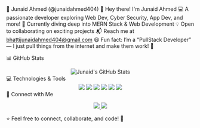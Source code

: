 🚀 Junaid Ahmed (@junaidahmed404)
👋 Hey there! I'm Junaid Ahmed
💻 A passionate developer exploring Web Dev, Cyber Security, App Dev, and more!
🌱 Currently diving deep into MERN Stack & Web Development
💡 Open to collaborating on exciting projects
📬 Reach me at bhattijunaidahmed404@gmail.com
😆 Fun fact: I’m a “PullStack Developer” — I just pull things from the internet and make them work! 🚀

📊 GitHub Stats
<div align="center"> <img src="https://github-readme-stats.vercel.app/api?username=junaidahmed404&show_icons=true&theme=radical" alt="Junaid's GitHub Stats" /> </div>
💻 Technologies & Tools
<div align="center"> <img src="https://img.shields.io/badge/JavaScript-F7DF1E?style=flat&logo=javascript&logoColor=black" /> <img src="https://img.shields.io/badge/Node.js-43853D?style=flat&logo=node.js&logoColor=white" /> <img src="https://img.shields.io/badge/React-61DAFB?style=flat&logo=react&logoColor=black" /> <img src="https://img.shields.io/badge/MongoDB-4EA94B?style=flat&logo=mongodb&logoColor=white" /> <img src="https://img.shields.io/badge/Express.js-000000?style=flat&logo=express&logoColor=white" /> <img src="https://img.shields.io/badge/Git-F05032?style=flat&logo=git&logoColor=white" /> </div>
🔗 Connect with Me
<p align="center"> <a href="https://www.linkedin.com/in/junaidahmed404/"> <img src="https://img.shields.io/badge/LinkedIn-0077B5?style=flat&logo=linkedin&logoColor=white" /> </a> <a href="https://x.com/junaidahmed_98"> <img src="https://img.shields.io/badge/Twitter-1DA1F2?style=flat&logo=twitter&logoColor=white" /> </a> </p>
⭐ Feel free to connect, collaborate, and code! 🚀
